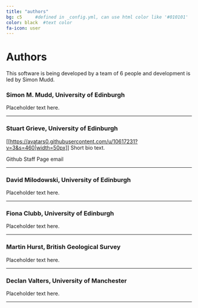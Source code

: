 ```yaml
---
title: "authors"
bg: c5     #defined in _config.yml, can use html color like '#010101'
color: black  #text color
fa-icon: user
---
```


# Authors

This software is being developed by a team of 6 people and development is led by Simon Mudd.



### Simon M. Mudd, University of Edinburgh

Placeholder text here.

****

### Stuart Grieve, University of Edinburgh

[[https://avatars0.githubusercontent.com/u/10617231?v=3&s=460|width=50px]]
Short bio text.

Github Staff Page email

****

### David Milodowski, University of Edinburgh

Placeholder text here.

****
### Fiona Clubb, University of Edinburgh

Placeholder text here.

****
### Martin Hurst, British Geological Survey

Placeholder text here.

****
### Declan Valters, University of Manchester

Placeholder text here.

****
 